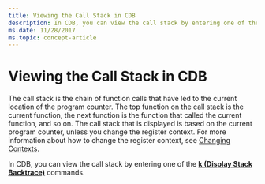 ```yaml
---
title: Viewing the Call Stack in CDB
description: In CDB, you can view the call stack by entering one of the k (Display Stack Backtrace) commands.
ms.date: 11/28/2017
ms.topic: concept-article
---
```


# Viewing the Call Stack in CDB


The call stack is the chain of function calls that have led to the current location of the program counter. The top function on the call stack is the current function, the next function is the function that called the current function, and so on. The call stack that is displayed is based on the current program counter, unless you change the register context. For more information about how to change the register context, see [Changing Contexts](changing-contexts.md).

In CDB, you can view the call stack by entering one of the [**k (Display Stack Backtrace)**](../debuggercmds/k--kb--kc--kd--kp--kp--kv--display-stack-backtrace-.md) commands.

 

 
